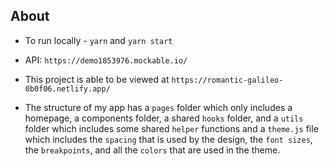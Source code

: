 ## About

- To run locally - `yarn` and `yarn start`

- API: `https://demo1853976.mockable.io/`

- This project is able to be viewed at `https://romantic-galileo-0b0f06.netlify.app/`

- The structure of my app has a `pages` folder which only includes a homepage, a components folder, a shared `hooks` folder, and a `utils` folder which includes some shared `helper` functions and a `theme.js` file which includes the `spacing` that is used by the design, the `font sizes`, the `breakpoints`, and all the `colors` that are used in the theme.
